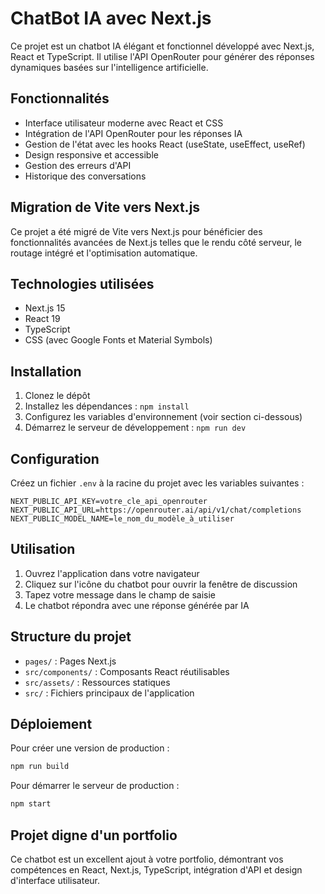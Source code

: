 # ChatBot IA avec Next.js

Ce projet est un chatbot IA élégant et fonctionnel développé avec Next.js, React et TypeScript. Il utilise l'API OpenRouter pour générer des réponses dynamiques basées sur l'intelligence artificielle.

## Fonctionnalités

- Interface utilisateur moderne avec React et CSS
- Intégration de l'API OpenRouter pour les réponses IA
- Gestion de l'état avec les hooks React (useState, useEffect, useRef)
- Design responsive et accessible
- Gestion des erreurs d'API
- Historique des conversations

## Migration de Vite vers Next.js

Ce projet a été migré de Vite vers Next.js pour bénéficier des fonctionnalités avancées de Next.js telles que le rendu côté serveur, le routage intégré et l'optimisation automatique.

## Technologies utilisées

- Next.js 15
- React 19
- TypeScript
- CSS (avec Google Fonts et Material Symbols)

## Installation

1. Clonez le dépôt
2. Installez les dépendances : `npm install`
3. Configurez les variables d'environnement (voir section ci-dessous)
4. Démarrez le serveur de développement : `npm run dev`

## Configuration

Créez un fichier `.env` à la racine du projet avec les variables suivantes :

```
NEXT_PUBLIC_API_KEY=votre_cle_api_openrouter
NEXT_PUBLIC_API_URL=https://openrouter.ai/api/v1/chat/completions
NEXT_PUBLIC_MODEL_NAME=le_nom_du_modèle_à_utiliser
```

## Utilisation

1. Ouvrez l'application dans votre navigateur
2. Cliquez sur l'icône du chatbot pour ouvrir la fenêtre de discussion
3. Tapez votre message dans le champ de saisie
4. Le chatbot répondra avec une réponse générée par IA

## Structure du projet

- `pages/` : Pages Next.js
- `src/components/` : Composants React réutilisables
- `src/assets/` : Ressources statiques
- `src/` : Fichiers principaux de l'application

## Déploiement

Pour créer une version de production :

```bash
npm run build
```

Pour démarrer le serveur de production :

```bash
npm start
```

## Projet digne d'un portfolio

Ce chatbot est un excellent ajout à votre portfolio, démontrant vos compétences en React, Next.js, TypeScript, intégration d'API et design d'interface utilisateur.